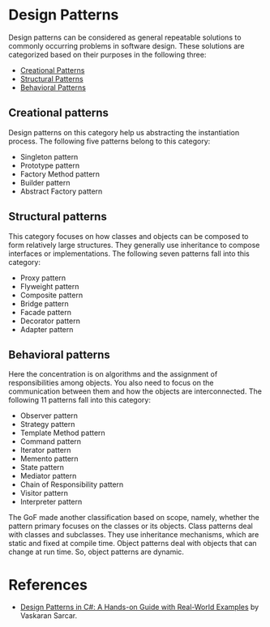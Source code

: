 # Design Patterns

Design patterns can be considered as general repeatable solutions to commonly occurring problems in software design. These solutions are categorized based on their purposes in the following three:

- [Creational Patterns](#creational-patterns)
- [Structural Patterns](#structural-patterns)
- [Behavioral Patterns](#behavioral-patterns)

## Creational patterns

Design patterns on this category help us abstracting the instantiation process. The following five patterns belong to this category:

- Singleton pattern
- Prototype pattern
- Factory Method pattern
- Builder pattern
- Abstract Factory pattern

## Structural patterns

This category focuses on how classes and objects can be composed to form relatively large structures. They generally use inheritance to compose interfaces or implementations. The following seven patterns fall into this category:

- Proxy pattern
- Flyweight pattern
- Composite pattern
- Bridge pattern
- Facade pattern
- Decorator pattern
- Adapter pattern

## Behavioral patterns

Here the concentration is on algorithms and the assignment of responsibilities among objects. You also need to focus on the communication between them and how the objects are interconnected. The following 11 patterns fall into this category:

- Observer pattern
- Strategy pattern
- Template Method pattern
- Command pattern
- Iterator pattern
- Memento pattern
- State pattern
- Mediator pattern
- Chain of Responsibility pattern
- Visitor pattern
- Interpreter pattern

The GoF made another classification based on scope, namely, whether the pattern primary focuses on the classes or its objects. Class patterns deal with classes and subclasses. They use inheritance mechanisms, which are static and fixed at compile time. Object patterns deal with objects that can change at run time. So, object patterns are dynamic.

# References
- [Design Patterns in C#: A Hands-on Guide with Real-World Examples](https://www.amazon.com/-/es/Vaskaran-Sarcar-ebook/dp/B07DXJ5MP6) by Vaskaran Sarcar.